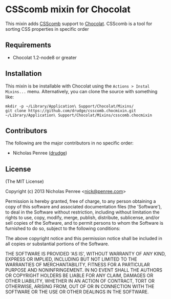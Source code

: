 # CSScomb mixin for Chocolat

This mixin adds [CSScomb](http://csscomb.com) support to [Chocolat](http://chocolatapp.com). CSScomb is a tool for sorting 
CSS properties in specific order

## Requirements

 * Chocolat 1.2-node8 or greater

## Installation

This mixin is be installable with Chocolat using the `Actions > Instal Mixins...` menu. Alternatively, you can clone the source with something like:

    mkdir -p ~/Library/Application\ Support/Chocolat/Mixins/
    git clone https://github.com/drudge/csscomb.chocmixin.git ~/Library/Application\ Support/Chocolat/Mixins/csscomb.chocmixin

## Contributors

The following are the major contributors in no specific order:

  * Nicholas Penree ([drudge](http://github.com/drudge))

## License 

(The MIT License)

Copyright (c) 2013 Nicholas Penree &lt;nick@penree.com&gt;

Permission is hereby granted, free of charge, to any person obtaining
a copy of this software and associated documentation files (the
'Software'), to deal in the Software without restriction, including
without limitation the rights to use, copy, modify, merge, publish,
distribute, sublicense, and/or sell copies of the Software, and to
permit persons to whom the Software is furnished to do so, subject to
the following conditions:

The above copyright notice and this permission notice shall be
included in all copies or substantial portions of the Software.

THE SOFTWARE IS PROVIDED 'AS IS', WITHOUT WARRANTY OF ANY KIND,
EXPRESS OR IMPLIED, INCLUDING BUT NOT LIMITED TO THE WARRANTIES OF
MERCHANTABILITY, FITNESS FOR A PARTICULAR PURPOSE AND NONINFRINGEMENT.
IN NO EVENT SHALL THE AUTHORS OR COPYRIGHT HOLDERS BE LIABLE FOR ANY
CLAIM, DAMAGES OR OTHER LIABILITY, WHETHER IN AN ACTION OF CONTRACT,
TORT OR OTHERWISE, ARISING FROM, OUT OF OR IN CONNECTION WITH THE
SOFTWARE OR THE USE OR OTHER DEALINGS IN THE SOFTWARE.
